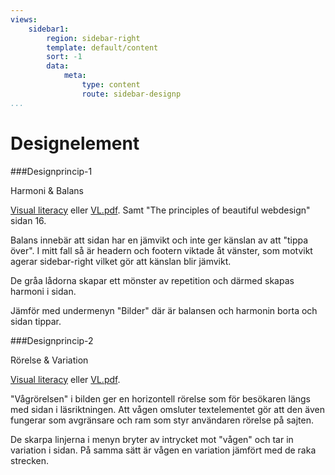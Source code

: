 ```yaml
---
views:
    sidebar1:
        region: sidebar-right
        template: default/content
        sort: -1
        data:
            meta:
                type: content
                route: sidebar-designp
...
```

Designelement
=====================

###Designprincip-1

Harmoni & Balans

[Visual literacy](http://www.educ.kent.edu/community/VLO/Design/principles/)
eller [VL.pdf](https://dbwebb.se/article/vl.pdf). Samt "The principles of beautiful webdesign" sidan 16.

Balans innebär att sidan har en jämvikt och inte ger känslan av att "tippa över". I mitt fall så är headern och footern viktade åt vänster, som motvikt agerar sidebar-right vilket gör att känslan blir jämvikt.

De gråa lådorna skapar ett mönster av repetition och därmed skapas harmoni i sidan.

Jämför med undermenyn "Bilder" där är balansen och harmonin borta och sidan tippar.

###Designprincip-2

Rörelse & Variation

[Visual literacy](http://www.educ.kent.edu/community/VLO/Design/principles/)
eller [VL.pdf](https://dbwebb.se/article/vl.pdf).

"Vågrörelsen" i bilden ger en horizontell rörelse som för besökaren längs med sidan i läsriktningen. Att vågen omsluter textelementet gör att den även fungerar som avgränsare och ram som styr användaren rörelse på sajten.

De skarpa linjerna i menyn bryter av intrycket mot "vågen" och tar in variation i sidan. På samma sätt är vågen en variation jämfört med de raka strecken.